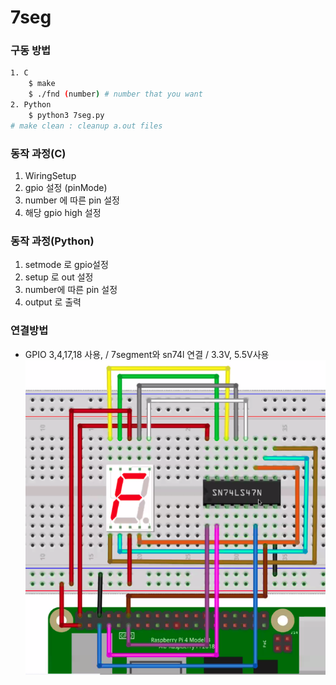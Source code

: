 # 7seg 

### 구동 방법
```sh
1. C
    $ make
    $ ./fnd (number) # number that you want
2. Python
    $ python3 7seg.py
# make clean : cleanup a.out files
```

### 동작 과정(C)
1. WiringSetup
2. gpio 설정 (pinMode)
3. number 에 따른 pin 설정
4. 해당 gpio high 설정

### 동작 과정(Python)
1. setmode 로 gpio설정
2. setup 로 out 설정
3. number에 따른 pin 설정
4. output 로 출력

### 연결방법
- GPIO 3,4,17,18 사용,  /  7segment와 sn74l 연결 / 3.3V, 5.5V사용
![7seg-pi](./pi_image.png)